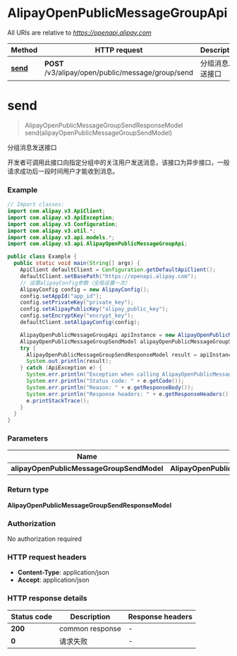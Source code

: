 # AlipayOpenPublicMessageGroupApi

All URIs are relative to *https://openapi.alipay.com*

| Method | HTTP request | Description |
|------------- | ------------- | -------------|
| [**send**](AlipayOpenPublicMessageGroupApi.md#send) | **POST** /v3/alipay/open/public/message/group/send | 分组消息发送接口 |


<a name="send"></a>
# **send**
> AlipayOpenPublicMessageGroupSendResponseModel send(alipayOpenPublicMessageGroupSendModel)

分组消息发送接口

开发者可调用此接口向指定分组中的关注用户发送消息，该接口为异步接口，一般请求成功后一段时间用户才能收到消息。

### Example
```java
// Import classes:
import com.alipay.v3.ApiClient;
import com.alipay.v3.ApiException;
import com.alipay.v3.Configuration;
import com.alipay.v3.util.*;
import com.alipay.v3.api.models.*;
import com.alipay.v3.api.AlipayOpenPublicMessageGroupApi;

public class Example {
  public static void main(String[] args) {
    ApiClient defaultClient = Configuration.getDefaultApiClient();
    defaultClient.setBasePath("https://openapi.alipay.com");
    // 设置alipayConfig参数（全局设置一次）
    AlipayConfig config = new AlipayConfig();
    config.setAppId("app_id");
    config.setPrivateKey("private_key");
    config.setAlipayPublicKey("alipay_public_key");
    config.setEncryptKey("encrypt_key");
    defaultClient.setAlipayConfig(config);

    AlipayOpenPublicMessageGroupApi apiInstance = new AlipayOpenPublicMessageGroupApi(defaultClient);
    AlipayOpenPublicMessageGroupSendModel alipayOpenPublicMessageGroupSendModel = new AlipayOpenPublicMessageGroupSendModel(); // AlipayOpenPublicMessageGroupSendModel | 
    try {
      AlipayOpenPublicMessageGroupSendResponseModel result = apiInstance.send(alipayOpenPublicMessageGroupSendModel);
      System.out.println(result);
    } catch (ApiException e) {
      System.err.println("Exception when calling AlipayOpenPublicMessageGroupApi#send");
      System.err.println("Status code: " + e.getCode());
      System.err.println("Reason: " + e.getResponseBody());
      System.err.println("Response headers: " + e.getResponseHeaders());
      e.printStackTrace();
    }
  }
}
```

### Parameters

| Name | Type | Description  | Notes |
|------------- | ------------- | ------------- | -------------|
| **alipayOpenPublicMessageGroupSendModel** | **AlipayOpenPublicMessageGroupSendModel**|  | [optional] |

### Return type

**AlipayOpenPublicMessageGroupSendResponseModel**

### Authorization

No authorization required

### HTTP request headers

 - **Content-Type**: application/json
 - **Accept**: application/json

### HTTP response details
| Status code | Description | Response headers |
|-------------|-------------|------------------|
| **200** | common response |  -  |
| **0** | 请求失败 |  -  |

